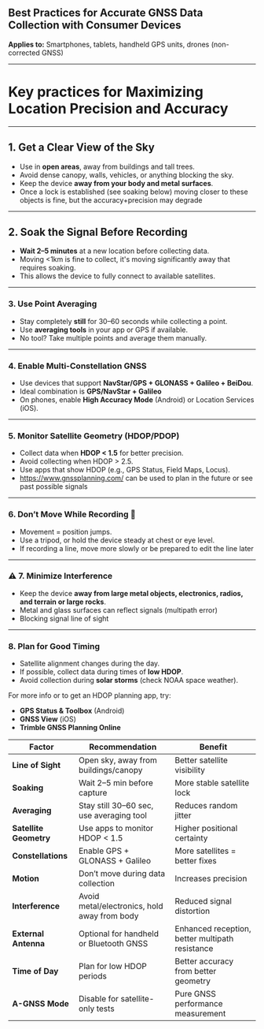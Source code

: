 
## Best Practices for Accurate GNSS Data Collection with Consumer Devices

**Applies to:** Smartphones, tablets, handheld GPS units, drones (non-corrected GNSS)

---

# Key practices for Maximizing Location Precision and Accuracy

---

## 1. Get a Clear View of the Sky

* Use in **open areas**, away from buildings and tall trees.
* Avoid dense canopy, walls, vehicles, or anything blocking the sky.
* Keep the device **away from your body and metal surfaces**.
* Once a lock is established (see soaking below) moving closer to these objects is fine, but the accuracy+precision may degrade

---

## 2. Soak the Signal Before Recording

* **Wait 2–5 minutes** at a new location before collecting data.
* Moving <1km is fine to collect, it's moving significantly away that requires soaking. 
* This allows the device to fully connect to available satellites.

---

### 3. Use Point Averaging

* Stay completely **still** for 30–60 seconds while collecting a point.
* Use **averaging tools** in your app or GPS if available.
* No tool? Take multiple points and average them manually.

---

### 4. Enable Multi-Constellation GNSS

* Use devices that support **NavStar/GPS + GLONASS + Galileo + BeiDou**.
* Ideal combination is **GPS/NavStar + Galileo**
* On phones, enable **High Accuracy Mode** (Android) or Location Services (iOS).

---

### 5. Monitor Satellite Geometry (HDOP/PDOP)

* Collect data when **HDOP < 1.5** for better precision.
* Avoid collecting when HDOP > 2.5.
* Use apps that show HDOP (e.g., GPS Status, Field Maps, Locus).
* https://www.gnssplanning.com/ can be used to plan in the future or see past possible signals

---

### 6. Don’t Move While Recording 🚷

* Movement = position jumps.
* Use a tripod, or hold the device steady at chest or eye level.
* If recording a line, move more slowly or be prepared to edit the line later

---

### ⚠️ 7. Minimize Interference

* Keep the device **away from large metal objects, electronics, radios, and terrain or large rocks**.
* Metal and glass surfaces can reflect signals (multipath error)
* Blocking signal line of sight

---

### 8. Plan for Good Timing

* Satellite alignment changes during the day.
* If possible, collect data during times of **low HDOP**.
* Avoid collection during **solar storms** (check NOAA space weather).

For more info or to get an HDOP planning app, try:

* **GPS Status & Toolbox** (Android)
* **GNSS View** (iOS)
* **Trimble GNSS Planning Online**


| Factor                 | Recommendation                               | Benefit                                         |
| ---------------------- | -------------------------------------------- | ----------------------------------------------- |
| **Line of Sight**      | Open sky, away from buildings/canopy         | Better satellite visibility                     |
| **Soaking**            | Wait 2–5 min before capture                  | More stable satellite lock                      |
| **Averaging**          | Stay still 30–60 sec, use averaging tool     | Reduces random jitter                           |
| **Satellite Geometry** | Use apps to monitor HDOP < 1.5               | Higher positional certainty                     |
| **Constellations**     | Enable GPS + GLONASS + Galileo               | More satellites = better fixes                  |
| **Motion**             | Don’t move during data collection            | Increases precision                             |
| **Interference**       | Avoid metal/electronics, hold away from body | Reduced signal distortion                       |
| **External Antenna**   | Optional for handheld or Bluetooth GNSS      | Enhanced reception, better multipath resistance |
| **Time of Day**        | Plan for low HDOP periods                    | Better accuracy from better geometry            |
| **A-GNSS Mode**        | Disable for satellite-only tests             | Pure GNSS performance measurement               |
